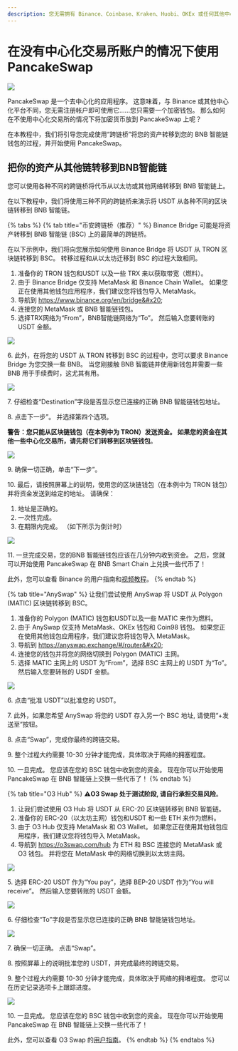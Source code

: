 ```yaml
---
description: 您无需拥有 Binance、Coinbase、Kraken、Huobi、OKEx 或任何其他中心化交易所的账户即可开始使用 PancakeSwap！
---
```


# 在没有中心化交易所账户的情况下使用PancakeSwap

![](../.gitbook/assets/how-to-pancakeswap-without-cex-header.png)

PancakeSwap 是一个去中心化的应用程序。 这意味着，与 Binance 或其他中心化平台不同，您无需注册帐户即可使用它……您只需要一个加密钱包。 那么如何在不使用中心化交易所的情况下将加密货币放到 PancakeSwap 上呢？

&#x20;在本教程中，我们将引导您完成使用“跨链桥”将您的资产转移到您的 BNB 智能链钱包的过程，并开始使用 PancakeSwap。

## 把你的资产从其他链转移到BNB智能链

您可以使用各种不同的跨链桥将代币从以太坊或其他网络转移到 BNB 智能链上。&#x20;

在以下教程中，我们将使用三种不同的跨链桥来演示将 USDT 从各种不同的区块链转移到 BNB 智能链。

{% tabs %}
{% tab title="币安跨链桥（推荐）" %}
Binance Bridge 可能是将资产转移到 BNB 智能链 (BSC) 上的最简单的跨链桥。&#x20;

在以下示例中，我们将向您展示如何使用 Binance Bridge 将 USDT 从 TRON 区块链转移到 BSC。 转移过程和从以太坊迁移到 BSC 的过程大致相同。

1. 准备你的 TRON 钱包和USDT 以及一些 TRX 来以获取带宽（燃料）。&#x20;
2. 由于 Binance Bridge 仅支持 MetaMask 和 Binance Chain Wallet。 如果您正在使用其他钱包应用程序，我们建议您将钱包导入 MetaMask。&#x20;
3. 导航到 https://www.binance.org/en/bridge&#x20;
4. 连接您的 MetaMask 或 BNB 智能链钱包。
5. &#x20;选择TRX网络为“From”，BNB智能链网络为“To”。 然后输入您要转账的 USDT 金额。

![](<../.gitbook/assets/image (1).png>)

6\. 此外，在将您的 USDT 从 TRON 转移到 BSC 的过程中，您可以要求 Binance Bridge 为您交换一些 BNB。 当您刚接触 BNB 智能链并使用新钱包并需要一些 BNB 用于手续费时，这尤其有用。

![](<../.gitbook/assets/image (9).png>)

7\. 仔细检查“Destination”字段是否显示您已连接的正确 BNB 智能链钱包地址。

8\. 点击下一步”。 并选择第四个选项。

&#x20;**警告：您只能从区块链钱包（在本例中为 TRON）发送资金。 如果您的资金在其他一些中心化交易所，请先将它们转移到区块链钱包**。

![](<../.gitbook/assets/image (18).png>)

9\. 确保一切正确，单击“下一步”。&#x20;

10\. 最后，请按照屏幕上的说明，使用您的区块链钱包（在本例中为 TRON 钱包）并将资金发送到给定的地址。 请确保：&#x20;

1. 地址是正确的。&#x20;
2. 一次性完成。&#x20;
3. 在期限内完成。 （如下所示为倒计时）

![](<../.gitbook/assets/image (19).png>)

11\. 一旦完成交易，您的BNB 智能链钱包应该在几分钟内收到资金。 之后，您就可以开始使用 PancakeSwap 在 BNB Smart Chain 上兑换一些代币了！&#x20;

此外，您可以查看 Binance 的用户指南和[视频教程](https://fast.wistia.net/embed/iframe/fhip2z4nth)。
{% endtab %}

{% tab title="AnySwap" %}
让我们尝试使用 AnySwap 将 USDT 从 Polygon (MATIC) 区块链转移到 BSC。

1. 准备你的 Polygon (MATIC) 钱包和USDT以及一些 MATIC 来作为燃料。&#x20;
2. 由于 AnySwap 仅支持 MetaMask、OKEx 钱包和 Coin98 钱包。 如果您正在使用其他钱包应用程序，我们建议您将钱包导入 MetaMask。&#x20;
3. 导航到 https://anyswap.exchange/#/router&#x20;
4. 连接您的钱包并将您的网络切换到 Polygon (MATIC) 主网。&#x20;
5. 选择 MATIC 主网上的 USDT 为“From”，选择 BSC 主网上的 USDT 为“To”。 然后输入您要转账的 USDT 金额。

![](<../.gitbook/assets/image (5).png>)

6\. 点击“批准 USDT”以批准您的 USDT。&#x20;

7\. 此外，如果您希望 AnySwap 将您的 USDT 存入另一个 BSC 地址, 请使用“+发送至”按钮。

8\. 点击“Swap”，完成你最终的跨链交易。&#x20;

9\. 整个过程大约需要 10-30 分钟才能完成，具体取决于网络的拥塞程度。&#x20;

10\. 一旦完成。 您应该在您的 BSC 钱包中收到您的资金。 现在你可以开始使用 PancakeSwap 在 BNB 智能链上交换一些代币了！
{% endtab %}

{% tab title="O3 Hub" %}
**⚠️O3 Swap 处于测试阶段, 请自行承担交易风险**。&#x20;

1. 让我们尝试使用 O3 Hub 将 USDT 从 ERC-20 区块链转移到 BNB 智能链。
2. 准备你的 ERC-20（以太坊主网）钱包和USDT 和一些 ETH 来作为燃料。
3. &#x20;由于 O3 Hub 仅支持 MetaMask 和 O3 Wallet。 如果您正在使用其他钱包应用程序，我们建议您将钱包导入 MetaMask。&#x20;
4. 导航到 https://o3swap.com/hub 为 ETH 和 BSC 连接您的 MetaMask 或 O3 钱包。 并将您在 MetaMask 中的网络切换到以太坊主网。

![](<../.gitbook/assets/image (14).png>)



5\. 选择 ERC-20 USDT 作为“You pay”，选择 BEP-20 USDT 作为“You will receive”。 然后输入您要转账的 USDT 金额。

![](<../.gitbook/assets/image (32).png>)

6\. 仔细检查“To”字段是否显示您已连接的正确 BNB 智能链钱包地址。

![](<../.gitbook/assets/image (22).png>)

7\. 确保一切正确。 点击“Swap”。&#x20;

8\. 按照屏幕上的说明批准您的 USDT，并完成最终的跨链交易。&#x20;

9\. 整个过程大约需要 10-30 分钟才能完成，具体取决于网络的拥堵程度。 您可以在历史记录选项卡上跟踪进度。

![](<../.gitbook/assets/image (12).png>)

10\. 一旦完成。 您应该在您的 BSC 钱包中收到您的资金。 现在你可以开始使用 PancakeSwap 在 BNB 智能链上交换一些代币了！

&#x20;此外，您可以查看 O3 Swap 的[用户指南](https://docs.o3swap.com/o3-swap-v1/user-guide/hub#2.-hub-swap)。
{% endtab %}
{% endtabs %}

